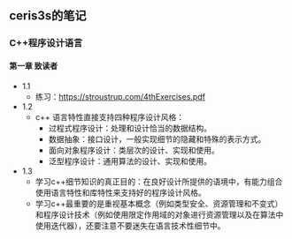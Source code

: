 ## ceris3s的笔记

### C++程序设计语言

#### 第一章	致读者

* 1.1
  * 练习：https://stroustrup.com/4thExercises.pdf
* 1.2
   - c++ 语言特性直接支持四种程序设计风格：
     	- 过程式程序设计：处理和设计恰当的数据结构。
     	- 数据抽象：接口设计，一般实现细节的隐藏和特殊的表示方式。
     	- 面向对象程序设计：类层次的设计、实现和使用。
     	- 泛型程序设计：通用算法的设计、实现和使用。
* 1.3   
  	-  学习c++细节知识的真正目的：在良好设计所提供的语境中，有能力组合使用语言特性和库特性来支持好的程序设计风格。
  	-  学习c++最重要的是重视基本概念（例如类型安全、资源管理和不变式）和程序设计技术（例如使用限定作用域的对象进行资源管理以及在算法中使用迭代器），还要注意不要迷失在语言技术性细节中。

